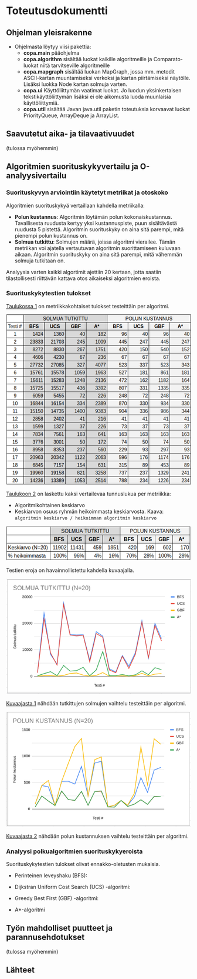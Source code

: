 # Toteutusdokumentti

## Ohjelman yleisrakenne

* Ohjelmasta löytyy viisi pakettia:
    * **copa.main** pääohjelma
    * **copa.algorithm** sisältää luokat kaikille algoritmeille ja Comparato-luokat niitä tarvitseville algoritmeille
    * **copa.mapgraph** sisältää luokan MapGraph, jossa mm. metodit ASCII-kartan muuntamiseksi verkoksi ja kartan piirtämiseksi näytölle. Lisäksi luokka Node kartan solmuja varten.
    * **copa.ui** Käyttöliittymän vaatimat luokat. Jo luodun yksinkertaisen tekstikäyttöliittymän lisäksi ei ole aikomusta luoda muunlaisia käyttöliittymiä.
    * **copa.util** sisältää Javan java.util paketin toteutuksia korvaavat luokat PriorityQueue, ArrayDeque ja ArrayList.

## Saavutetut aika- ja tilavaativuudet

(tulossa myöhemmin)

## Algoritmien suorituskykyvertailu ja O-analyysivertailu


### Suorituskyvyn arviointiin käytetyt metriikat ja otoskoko

Algoritmien suorituskykyä vertaillaan kahdella metriikalla:
* **Polun kustannus**: Algoritmin löytämän polun kokonaiskustannus. Tavallisesta ruudusta kertyy yksi kustannuspiste, puun sisältävästä ruudusta 5 pistettä. Algoritmin suorituskyky on aina sitä parempi, mitä pienempi polun kustannus on.
* **Solmua tutkittu**: Solmujen määrä, joissa algoritmi vierailee. Tämän metriikan voi ajatella vertautuvan algoritmin suorittamiseen kuluvaan aikaan. Algoritmin suorituskyky on aina sitä parempi, mitä vähemmän solmuja tutkitaan on.

Analyysia varten kaikki algortimit ajettiin 20 kertaan, jotta saatiin tilastollisesti riittävän kattava otos aikaiseksi algoritmien eroista. 


### Suorituskykytestien tulokset

[Taulukossa 1](./analysis/taulukko1.png) on metriikkakohtaiset tulokset testeittäin per algoritmi. 

![Taulukko 1](./analysis/taulukko1.png)

[Taulukoon 2](./analysis/taulukko2.png) on laskettu kaksi vertailevaa tunnuslukua per metriikka:
* Algoritmikohtainen keskiarvo 
* Keskiarvon osuus ryhmän heikoimmasta keskiarvosta. Kaava: ``algoritmin keskiarvo / heikoimman algoritmin keskiarvo`` 

![Taulukko 2](./analysis/taulukko2.png) 

Testien eroja on havainnollistettu kahdella kuvaajalla. 

![Kuvaaja 1](./analysis/kuvaaja1.png)

[Kuvaajasta 1](./analysis/kuvaaja1.png) nähdään tutkittujen solmujen vaihtelu testeittäin per algoritmi.

![Kuvaaja 2](./analysis/kuvaaja2.png)

[Kuvaajasta 2](./analysis/kuvaaja1.png) nähdään polun kustannuksen vaihtelu testeittäin per algoritmi.


### Analyysi polkualgoritmien suorituskykyeroista

Suorituskykytestien tulokset olivat ennakko-oletusten mukaisia. 

* Perinteinen leveyshaku (BFS): 

* Dijkstran Uniform Cost Search (UCS) -algoritmi:

* Greedy Best First (GBF) -algoritmi:

* A*-algoritmi



## Työn mahdolliset puutteet ja parannusehdotukset

(tulossa myöhemmin)

## Lähteet
